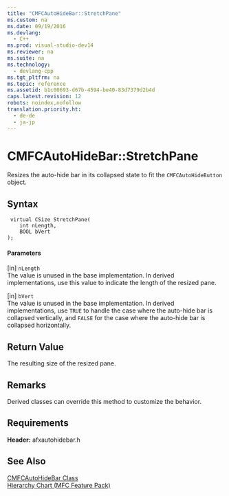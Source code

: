 ```yaml
---
title: "CMFCAutoHideBar::StretchPane"
ms.custom: na
ms.date: 09/19/2016
ms.devlang: 
  - C++
ms.prod: visual-studio-dev14
ms.reviewer: na
ms.suite: na
ms.technology: 
  - devlang-cpp
ms.tgt_pltfrm: na
ms.topic: reference
ms.assetid: b1c00693-d67b-4594-be40-83d7379d2b4d
caps.latest.revision: 12
robots: noindex,nofollow
translation.priority.ht: 
  - de-de
  - ja-jp
---
```

# CMFCAutoHideBar::StretchPane
Resizes the auto-hide bar in its collapsed state to fit the `CMFCAutoHideButton` object.  
  
## Syntax  
  
```  
 virtual CSize StretchPane(  
    int nLength,   
    BOOL bVert  
);  
```  
  
#### Parameters  
 [in] `nLength`  
 The value is unused in the base implementation. In derived implementations, use this value to indicate the length of the resized pane.  
  
 [in] `bVert`  
 The value is unused in the base implementation. In derived implementations, use  `TRUE` to handle the case where the auto-hide bar is collapsed vertically, and  `FALSE` for the case where the auto-hide bar is collapsed horizontally.  
  
## Return Value  
 The resulting size of the resized pane.  
  
## Remarks  
 Derived classes can override this method to customize the behavior.  
  
## Requirements  
 **Header:** afxautohidebar.h  
  
## See Also  
 [CMFCAutoHideBar Class](../vs140/CMFCAutoHideBar-Class.md)   
 [Hierarchy Chart (MFC Feature Pack)](../vs140/Hierarchy-Chart.md)